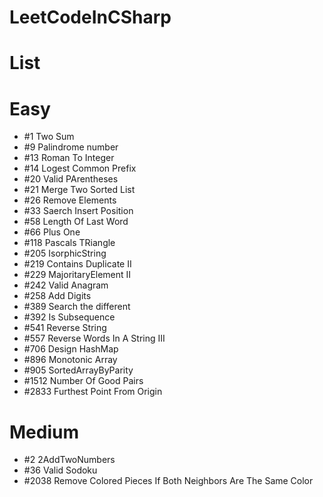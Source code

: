 # LeetCodeInCSharp
# List

# Easy
+ #1 Two Sum
+ #9 Palindrome number
+ #13 Roman To Integer
+ #14 Logest Common Prefix
+ #20 Valid PArentheses
+ #21 Merge Two Sorted List
+ #26 Remove Elements
+ #33 Saerch Insert Position
+ #58 Length Of Last Word
+ #66 Plus One
+ #118 Pascals TRiangle
+ #205 IsorphicString
+ #219 Contains Duplicate II
+ #229 MajoritaryElement II
+ #242 Valid Anagram
+ #258 Add Digits
+ #389 Search the different
+ #392 Is Subsequence
+ #541 Reverse String
+ #557 Reverse Words In A String III
+ #706 Design HashMap
+ #896 Monotonic Array
+ #905 SortedArrayByParity
+ #1512 Number Of Good Pairs
+ #2833 Furthest Point From Origin
# Medium
+ #2 2AddTwoNumbers
+ #36 Valid Sodoku
+ #2038 Remove Colored Pieces If Both Neighbors Are The Same Color


